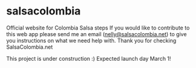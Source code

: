 # salsacolombia
Official website for Colombia Salsa steps
If you would like to contribute to this web app please send me an email (nelly@salsacolombia.net) to give you instructions on what we need help with. 
Thank you for checking SalsaColombia.net

This project is under construction :)
Expected launch day March 1!
